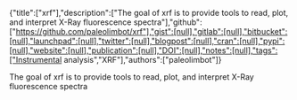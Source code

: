 {"title":["xrf"],"description":["The goal of xrf is to provide tools to read, plot, and interpret X-Ray fluorescence spectra"],"github":["https://github.com/paleolimbot/xrf"],"gist":[null],"gitlab":[null],"bitbucket":[null],"launchpad":[null],"twitter":[null],"blogpost":[null],"cran":[null],"pypi":[null],"website":[null],"publication":[null],"DOI":[null],"notes":[null],"tags":["Instrumental analysis","XRF"],"authors":["paleolimbot"]}

The goal of xrf is to provide tools to read, plot, and interpret X-Ray fluorescence spectra